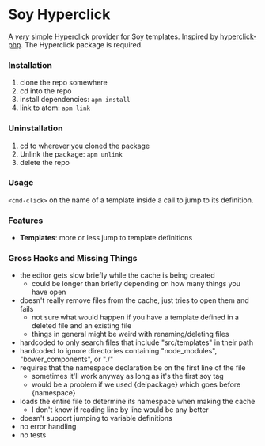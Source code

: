 # Soy Hyperclick

A *very* simple [Hyperclick](https://github.com/facebooknuclideapm/hyperclick)
provider for Soy templates. Inspired by [hyperclick-php](https://github.com/claytonrcarter/hyperclick-php).
The Hyperclick package is required.

### Installation
1. clone the repo somewhere
2. cd into the repo
3. install dependencies: `apm install`
4. link to atom: `apm link`

### Uninstallation
1. cd to wherever you cloned the package
2. Unlink the package: `apm unlink`
3. delete the repo

### Usage
`<cmd-click>` on the name of a template inside a call to jump to its definition.

### Features
* **Templates**: more or less jump to template definitions

### Gross Hacks and Missing Things
* the editor gets slow briefly while the cache is being created
  * could be longer than briefly depending on how many things you have open
* doesn't really remove files from the cache, just tries to open them and fails
  * not sure what would happen if you have a template defined in a deleted file and an existing file
  * things in general might be weird with renaming/deleting files
* hardcoded to only search files that include "src/templates" in their path
* hardcoded to ignore directories containing "node_modules", "bower_components", or "./"
* requires that the namespace declaration be on the first line of the file
  * sometimes it'll work anyway as long as it's the first soy tag
  * would be a problem if we used {delpackage} which goes before {namespace}
* loads the entire file to determine its namespace when making the cache
  * I don't know if reading line by line would be any better
* doesn't support jumping to variable definitions
* no error handling
* no tests
